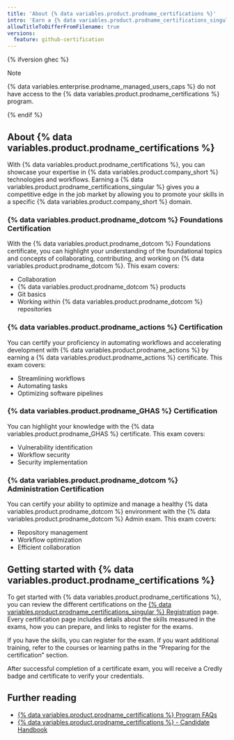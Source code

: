 ```yaml
---
title: 'About {% data variables.product.prodname_certifications %}'
intro: 'Earn a {% data variables.product.prodname_certifications_singular %} to showcase your expertise in {% data variables.product.company_short %} technologies and workflows.'
allowTitleToDifferFromFilename: true
versions:
  feature: github-certification
---
```


{% ifversion ghec %}

> [!NOTE]
> {% data variables.enterprise.prodname_managed_users_caps %} do not have access to the {% data variables.product.prodname_certifications %} program.

{% endif %}

## About {% data variables.product.prodname_certifications %}

With {% data variables.product.prodname_certifications %}, you can showcase your expertise in {% data variables.product.company_short %} technologies and workflows. Earning a {% data variables.product.prodname_certifications_singular %} gives you a competitive edge in the job market by allowing you to promote your skills in a specific {% data variables.product.company_short %} domain.

### {% data variables.product.prodname_dotcom %} Foundations Certification

With the {% data variables.product.prodname_dotcom %} Foundations certificate, you can highlight your understanding of the foundational topics and concepts of collaborating, contributing, and working on {% data variables.product.prodname_dotcom %}. This exam covers:

* Collaboration
* {% data variables.product.prodname_dotcom %} products
* Git basics
* Working within {% data variables.product.prodname_dotcom %} repositories

### {% data variables.product.prodname_actions %} Certification

You can certify your proficiency in automating workflows and accelerating development with {% data variables.product.prodname_actions %} by earning a {% data variables.product.prodname_actions %} certificate. This exam covers:

* Streamlining workflows
* Automating tasks
* Optimizing software pipelines

### {% data variables.product.prodname_GHAS %} Certification

You can highlight your knowledge with the {% data variables.product.prodname_GHAS %} certificate. This exam covers:

* Vulnerability identification
* Workflow security
* Security implementation

### {% data variables.product.prodname_dotcom %} Administration Certification

You can certify your ability to optimize and manage a healthy {% data variables.product.prodname_dotcom %} environment with the {% data variables.product.prodname_dotcom %} Admin exam. This exam covers:

* Repository management
* Workflow optimization
* Efficient collaboration

## Getting started with {% data variables.product.prodname_certifications %}

To get started with {% data variables.product.prodname_certifications %}, you can review the different certifications on the [{% data variables.product.prodname_certifications_singular %} Registration](https://examregistration.github.com/overview) page. Every certification page includes details about the skills measured in the exams, how you can prepare, and links to register for the exams.

If you have the skills, you can register for the exam. If you want additional training, refer to the courses or learning paths in the “Preparing for the certification” section.

After successful completion of a certificate exam, you will receive a Credly badge and certificate to verify your credentials.

## Further reading

* [{% data variables.product.prodname_certifications %} Program FAQs](https://examregistration.github.com/faq)
* [{% data variables.product.prodname_certifications %} - Candidate Handbook](https://examregistration.github.com/handbook)
